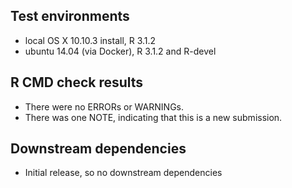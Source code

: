 ## Test environments

* local OS X 10.10.3 install, R 3.1.2
* ubuntu 14.04 (via Docker), R 3.1.2 and R-devel

## R CMD check results

* There were no ERRORs or WARNINGs.
* There was one NOTE, indicating that this is a new submission.

## Downstream dependencies

* Initial release, so no downstream dependencies
